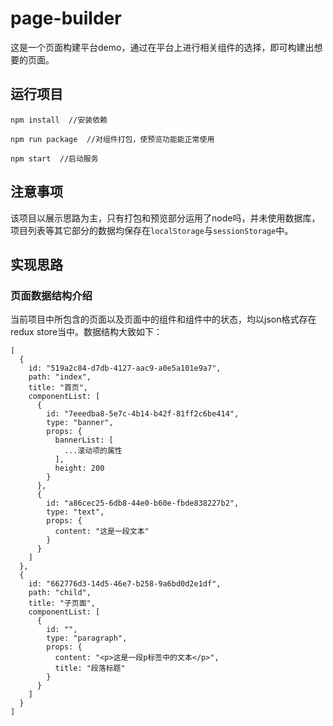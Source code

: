 # page-builder

这是一个页面构建平台demo，通过在平台上进行相关组件的选择，即可构建出想要的页面。


## 运行项目

```
npm install  //安装依赖

npm run package  //对组件打包，使预览功能能正常使用

npm start  //启动服务
```

## 注意事项

该项目以展示思路为主，只有打包和预览部分运用了node吗，并未使用数据库，项目列表等其它部分的数据均保存在``localStorage``与``sessionStorage``中。

## 实现思路


### 页面数据结构介绍

当前项目中所包含的页面以及页面中的组件和组件中的状态，均以json格式存在redux store当中。数据结构大致如下：

```
[
  {
    id: "519a2c84-d7db-4127-aac9-a0e5a101e9a7",
    path: "index",
    title: "首页",
    componentList: [
      {
        id: "7eeedba8-5e7c-4b14-b42f-81ff2c6be414",
        type: "banner",
        props: {
          bannerList: [
            ...滚动项的属性
          ],
          height: 200
        }
      },
      {
        id: "a86cec25-6db8-44e0-b60e-fbde838227b2",
        type: "text",
        props: {
          content: "这是一段文本"
        }
      }
    ]
  },
  {
    id: "662776d3-14d5-46e7-b258-9a6bd0d2e1df",
    path: "child",
    title: "子页面",
    componentList: [
      {
        id: "",
        type: "paragraph",
        props: {
          content: "<p>这是一段p标签中的文本</p>",
          title: "段落标题"
        }
      }
    ]
  }
]
```

